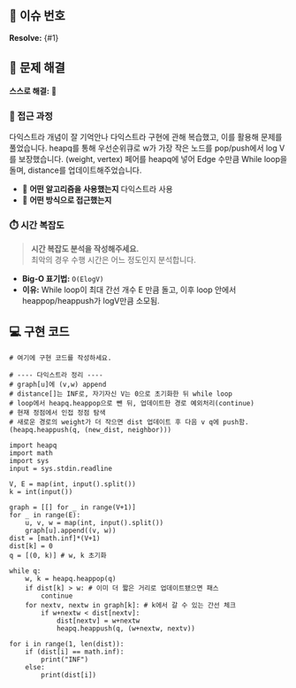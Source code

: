 ## 🚀 이슈 번호

**Resolve:** {#1}

## 🧩 문제 해결

**스스로 해결:** 🔺

### 🔎 접근 과정

> 
다익스트라 개념이 잘 기억안나 다익스트라 구현에 관해 복습했고, 이를 활용해 문제를 풀었습니다.
heapq를 통해 우선순위큐로 w가 가장 작은 노드를 pop/push에서 log V를 보장했습니다.
(weight, vertex) 페어를 heapq에 넣어 Edge 수만큼 While loop을 돌며, distance를 업데이트해주었습니다.

- 🔹 **어떤 알고리즘을 사용했는지**
다익스트라 사용
- 🔹 **어떤 방식으로 접근했는지**

### ⏱️ 시간 복잡도

> **시간 복잡도 분석을 작성해주세요.**  
> 최악의 경우 수행 시간은 어느 정도인지 분석합니다.

- **Big-O 표기법:** `O(ElogV)`
- **이유:**
While loop이 최대 간선 개수 E 만큼 돌고,
이후 loop 안에서 heappop/heappush가 logV만큼 소모됨.

## 💻 구현 코드

```
# 여기에 구현 코드를 작성하세요.

# ---- 다익스트라 정리 ----
# graph[u]에 (v,w) append
# distance[]는 INF로, 자기자신 V는 0으로 초기화한 뒤 while loop
# loop에서 heapq.heappop으로 뺀 뒤, 업데이트한 경로 예외처리(continue)
# 현재 정점에서 인접 정점 탐색
# 새로운 경로의 weight가 더 작으면 dist 업데이트 후 다음 v q에 push함. (heapq.heappush(q, (new_dist, neighbor)))

import heapq
import math
import sys
input = sys.stdin.readline

V, E = map(int, input().split())
k = int(input())

graph = [[] for _ in range(V+1)]
for _ in range(E):
    u, v, w = map(int, input().split())
    graph[u].append((v, w))
dist = [math.inf]*(V+1)
dist[k] = 0
q = [(0, k)] # w, k 초기화

while q:
    w, k = heapq.heappop(q) 
    if dist[k] > w: # 이미 더 짧은 거리로 업데이트됐으면 패스
        continue
    for nextv, nextw in graph[k]: # k에서 갈 수 있는 간선 체크
        if w+nextw < dist[nextv]:
            dist[nextv] = w+nextw
            heapq.heappush(q, (w+nextw, nextv))
            
for i in range(1, len(dist)):
    if (dist[i] == math.inf):
        print("INF")
    else:
        print(dist[i])


```
